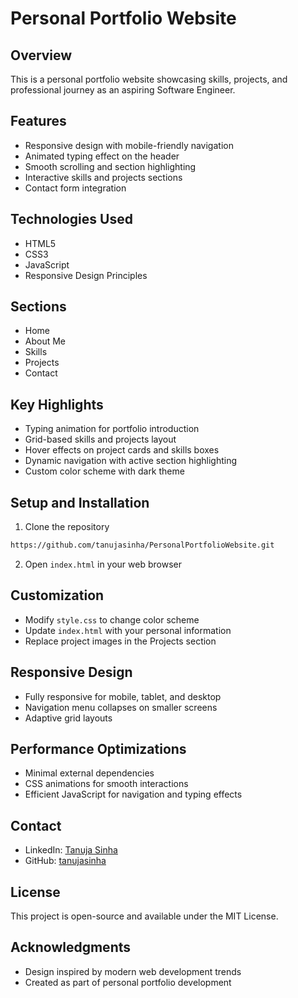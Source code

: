 # Personal Portfolio Website

## Overview
This is a personal portfolio website showcasing skills, projects, and professional journey as an aspiring Software Engineer.

## Features
- Responsive design with mobile-friendly navigation
- Animated typing effect on the header
- Smooth scrolling and section highlighting
- Interactive skills and projects sections
- Contact form integration

## Technologies Used
- HTML5
- CSS3
- JavaScript
- Responsive Design Principles

## Sections
- Home
- About Me
- Skills
- Projects
- Contact

## Key Highlights
- Typing animation for portfolio introduction
- Grid-based skills and projects layout
- Hover effects on project cards and skills boxes
- Dynamic navigation with active section highlighting
- Custom color scheme with dark theme

## Setup and Installation
1. Clone the repository
```bash
https://github.com/tanujasinha/PersonalPortfolioWebsite.git
```

2. Open `index.html` in your web browser

## Customization
- Modify `style.css` to change color scheme
- Update `index.html` with your personal information
- Replace project images in the Projects section

## Responsive Design
- Fully responsive for mobile, tablet, and desktop
- Navigation menu collapses on smaller screens
- Adaptive grid layouts

## Performance Optimizations
- Minimal external dependencies
- CSS animations for smooth interactions
- Efficient JavaScript for navigation and typing effects

## Contact
- LinkedIn: [Tanuja Sinha](https://www.linkedin.com/in/tanuja-sinha)
- GitHub: [tanujasinha](https://github.com/tanujasinha)

## License
This project is open-source and available under the MIT License.

## Acknowledgments
- Design inspired by modern web development trends
- Created as part of personal portfolio development
